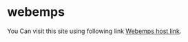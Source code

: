 # webemps


You Can visit this site using following link [Webemps host link](https://monika123-pawar.github.io/webemps/).
